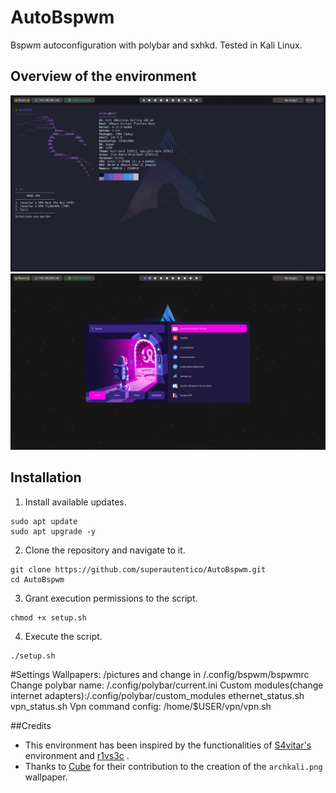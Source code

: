 # AutoBspwm
Bspwm autoconfiguration with polybar and sxhkd.
Tested in Kali Linux.

## Overview of the environment
![overview1](/images/img1.png "img1")
![overview1](/images/img2.png "img2")
## Installation
1. Install available updates.

```shell
sudo apt update
sudo apt upgrade -y
```

2. Clone the repository and navigate to it.

```shell
git clone https://github.com/superautentico/AutoBspwm.git
cd AutoBspwm
```

3. Grant execution permissions to the script.

```shell
chmod +x setup.sh
```

4. Execute the script.

```shell
./setup.sh
```

#Settings
Wallpapers: /pictures and change in /.config/bspwm/bspwmrc
Change polybar name: /.config/polybar/current.ini
Custom modules(change internet adapters):/.config/polybar/custom_modules ethernet_status.sh vpn_status.sh
Vpn command config: /home/$USER/vpn/vpn.sh

##Credits
- This environment has been inspired by the functionalities of [S4vitar's](https://github.com/s4vitar) environment and [r1vs3c](https://github.com/r1vs3c) .
- Thanks to [Cube](https://github.com/ZLCube) for their contribution to the creation of the `archkali.png` wallpaper.

